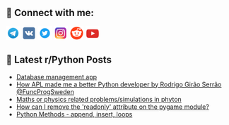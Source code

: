## 🔎 Connect with me:
[<img src="https://github.com/bullbesh/bullbesh/blob/main/images/Telegram.png" width="32" height="32" />](https://t.me/bullbesh)
[<img src="https://github.com/bullbesh/bullbesh/blob/main/images/VK.png" width="32" height="32" />](https://vk.com/bullbesh)
[<img src="https://github.com/bullbesh/bullbesh/blob/main/images/Twitter.png" width="32" height="32" />](https://twitter.com/bullbesh1)
[<img src="https://github.com/bullbesh/bullbesh/blob/main/images/Instagram.png" width="32" height="32" />](https://www.instagram.com/bullbesh)
[<img src="https://github.com/bullbesh/bullbesh/blob/main/images/Reddit.png" width="32" height="32" />](https://www.reddit.com/user/bullbesh)
[<img src="https://github.com/bullbesh/bullbesh/blob/main/images/YouTube.png" width="32" height="32" />](https://www.youtube.com/channel/UCtfjRs6uzgq5mfm8S06WTcg)

## 📕 Latest r/Python Posts
<!-- BLOG-POST-LIST:START -->
- [Database management app](https://www.reddit.com/r/Python/comments/15t3sxz/database_management_app/)
- [How APL made me a better Python developer by Rodrigo Girão Serrão @FuncProgSweden](https://www.reddit.com/r/Python/comments/15t05ka/how_apl_made_me_a_better_python_developer_by/)
- [Maths or physics related problems/simulations in phyton](https://www.reddit.com/r/Python/comments/15t0581/maths_or_physics_related_problemssimulations_in/)
- [How can I remove the &#39;readonly&#39; attribute on the pygame module?](https://www.reddit.com/r/Python/comments/15swlek/how_can_i_remove_the_readonly_attribute_on_the/)
- [Python Methods - append, insert, loops](https://www.reddit.com/r/Python/comments/15suorz/python_methods_append_insert_loops/)
<!-- BLOG-POST-LIST:END -->
